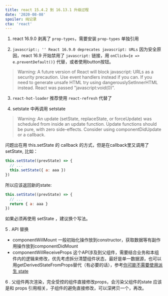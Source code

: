 ```yaml
---
title: react 15.4.2 到 16.13.1 升级过程
date: '2020-08-08'
spoiler: 纯记录
cta: 'react'
---
```


1. react 16.9.0 剥离了 `prop-types`，需要安装 `prop-types` 单独引用

2. `javascript:; '' React 16.9.0 deprecates javascript: URLs`
因为安全原因，react 16.9 开始禁用了 `javascript:` 链接，用 `onClick={e => e.preventDefault()}` 代替，或者使用button按钮。
> Warning: A future version of React will block javascript: URLs as a security precaution. Use event handlers instead if you can. If you need to generate unsafe HTML try using dangerouslySetInnerHTML instead. React was passed "javascript:void(0)".

3. `react-hot-loader` 推荐使用 `react-refresh` 代替了

4. setstate 中再调用 setstate
> Warning: An update (setState, replaceState, or forceUpdate) was scheduled from inside an update function. Update functions should be pure, with zero side-effects. Consider using componentDidUpdate or a callback.

问题出在用 this.setState 的 callback 的方式，但是在callback里又调用了setState, 比如：
```jsx
this.setState((prevState) => {
  // ...
  this.setState({ a: aaa })
})
```
所以应该返回新的state:
```jsx
this.setState((prevState) => {
  // ...
  return { a: aaa }
})
```
如果必须再使用 setState ，建议换个写法。

5 . API 替换
* componentWillMount
  一般初始化操作放到constructor，获取数据等有副作用操作放到componentDidMount
* componentWillReceiveProps
  这个API涉及到父组件，需要结合业务和本组件内的逻辑来修改，优先考虑拆分清楚组件状态，最好是单一数据源，也可以用getDerivedStateFromProps替代（有必要的话），参考[你可能不需要使用派生 state](https://zh-hans.reactjs.org/blog/2018/06/07/you-probably-dont-need-derived-state.html)

6 . 父组件两次渲染，完全受控的组件直接修改props，会污染父组件的state
应该是和 props 引用相关，子组件的避免直接修改，可以深拷贝一个，再改。